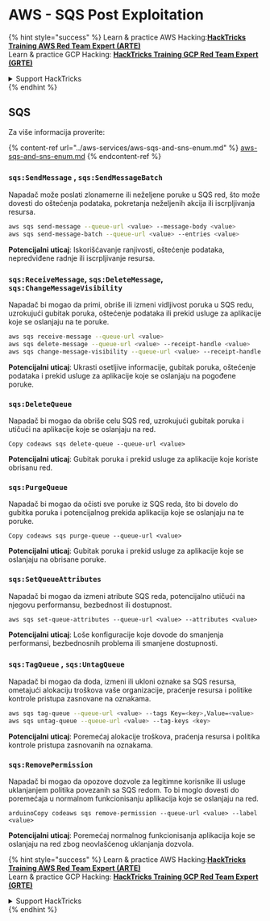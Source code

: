 # AWS - SQS Post Exploitation

{% hint style="success" %}
Learn & practice AWS Hacking:<img src="../../../.gitbook/assets/image (1).png" alt="" data-size="line">[**HackTricks Training AWS Red Team Expert (ARTE)**](https://training.hacktricks.xyz/courses/arte)<img src="../../../.gitbook/assets/image (1).png" alt="" data-size="line">\
Learn & practice GCP Hacking: <img src="../../../.gitbook/assets/image (2).png" alt="" data-size="line">[**HackTricks Training GCP Red Team Expert (GRTE)**<img src="../../../.gitbook/assets/image (2).png" alt="" data-size="line">](https://training.hacktricks.xyz/courses/grte)

<details>

<summary>Support HackTricks</summary>

* Check the [**subscription plans**](https://github.com/sponsors/carlospolop)!
* **Join the** 💬 [**Discord group**](https://discord.gg/hRep4RUj7f) or the [**telegram group**](https://t.me/peass) or **follow** us on **Twitter** 🐦 [**@hacktricks\_live**](https://twitter.com/hacktricks\_live)**.**
* **Share hacking tricks by submitting PRs to the** [**HackTricks**](https://github.com/carlospolop/hacktricks) and [**HackTricks Cloud**](https://github.com/carlospolop/hacktricks-cloud) github repos.

</details>
{% endhint %}

## SQS

Za više informacija proverite:

{% content-ref url="../aws-services/aws-sqs-and-sns-enum.md" %}
[aws-sqs-and-sns-enum.md](../aws-services/aws-sqs-and-sns-enum.md)
{% endcontent-ref %}

### `sqs:SendMessage` , `sqs:SendMessageBatch`

Napadač može poslati zlonamerne ili neželjene poruke u SQS red, što može dovesti do oštećenja podataka, pokretanja neželjenih akcija ili iscrpljivanja resursa.
```bash
aws sqs send-message --queue-url <value> --message-body <value>
aws sqs send-message-batch --queue-url <value> --entries <value>
```
**Potencijalni uticaj**: Iskorišćavanje ranjivosti, oštećenje podataka, nepredviđene radnje ili iscrpljivanje resursa.

### `sqs:ReceiveMessage`, `sqs:DeleteMessage`, `sqs:ChangeMessageVisibility`

Napadač bi mogao da primi, obriše ili izmeni vidljivost poruka u SQS redu, uzrokujući gubitak poruka, oštećenje podataka ili prekid usluge za aplikacije koje se oslanjaju na te poruke.
```bash
aws sqs receive-message --queue-url <value>
aws sqs delete-message --queue-url <value> --receipt-handle <value>
aws sqs change-message-visibility --queue-url <value> --receipt-handle <value> --visibility-timeout <value>
```
**Potencijalni uticaj**: Ukrasti osetljive informacije, gubitak poruka, oštećenje podataka i prekid usluge za aplikacije koje se oslanjaju na pogođene poruke.

### `sqs:DeleteQueue`

Napadač bi mogao da obriše celu SQS red, uzrokujući gubitak poruka i utičući na aplikacije koje se oslanjaju na red.
```arduino
Copy codeaws sqs delete-queue --queue-url <value>
```
**Potencijalni uticaj**: Gubitak poruka i prekid usluge za aplikacije koje koriste obrisanu red.

### `sqs:PurgeQueue`

Napadač bi mogao da očisti sve poruke iz SQS reda, što bi dovelo do gubitka poruka i potencijalnog prekida aplikacija koje se oslanjaju na te poruke.
```arduino
Copy codeaws sqs purge-queue --queue-url <value>
```
**Potencijalni uticaj**: Gubitak poruka i prekid usluge za aplikacije koje se oslanjaju na obrisane poruke.

### `sqs:SetQueueAttributes`

Napadač bi mogao da izmeni atribute SQS reda, potencijalno utičući na njegovu performansu, bezbednost ili dostupnost.
```arduino
aws sqs set-queue-attributes --queue-url <value> --attributes <value>
```
**Potencijalni uticaj**: Loše konfiguracije koje dovode do smanjenja performansi, bezbednosnih problema ili smanjene dostupnosti.

### `sqs:TagQueue` , `sqs:UntagQueue`

Napadač bi mogao da doda, izmeni ili ukloni oznake sa SQS resursa, ometajući alokaciju troškova vaše organizacije, praćenje resursa i politike kontrole pristupa zasnovane na oznakama.
```bash
aws sqs tag-queue --queue-url <value> --tags Key=<key>,Value=<value>
aws sqs untag-queue --queue-url <value> --tag-keys <key>
```
**Potencijalni uticaj**: Poremećaj alokacije troškova, praćenja resursa i politika kontrole pristupa zasnovanih na oznakama.

### `sqs:RemovePermission`

Napadač bi mogao da opozove dozvole za legitimne korisnike ili usluge uklanjanjem politika povezanih sa SQS redom. To bi moglo dovesti do poremećaja u normalnom funkcionisanju aplikacija koje se oslanjaju na red.
```arduino
arduinoCopy codeaws sqs remove-permission --queue-url <value> --label <value>
```
**Potencijalni uticaj**: Poremećaj normalnog funkcionisanja aplikacija koje se oslanjaju na red zbog neovlašćenog uklanjanja dozvola.

{% hint style="success" %}
Learn & practice AWS Hacking:<img src="../../../.gitbook/assets/image (1).png" alt="" data-size="line">[**HackTricks Training AWS Red Team Expert (ARTE)**](https://training.hacktricks.xyz/courses/arte)<img src="../../../.gitbook/assets/image (1).png" alt="" data-size="line">\
Learn & practice GCP Hacking: <img src="../../../.gitbook/assets/image (2).png" alt="" data-size="line">[**HackTricks Training GCP Red Team Expert (GRTE)**<img src="../../../.gitbook/assets/image (2).png" alt="" data-size="line">](https://training.hacktricks.xyz/courses/grte)

<details>

<summary>Support HackTricks</summary>

* Check the [**subscription plans**](https://github.com/sponsors/carlospolop)!
* **Join the** 💬 [**Discord group**](https://discord.gg/hRep4RUj7f) or the [**telegram group**](https://t.me/peass) or **follow** us on **Twitter** 🐦 [**@hacktricks\_live**](https://twitter.com/hacktricks\_live)**.**
* **Share hacking tricks by submitting PRs to the** [**HackTricks**](https://github.com/carlospolop/hacktricks) and [**HackTricks Cloud**](https://github.com/carlospolop/hacktricks-cloud) github repos.

</details>
{% endhint %}
